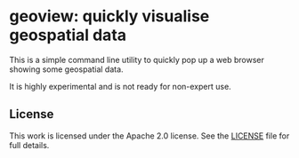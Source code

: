 # geoview: quickly visualise geospatial data

This is a simple command line utility to quickly pop up a web browser showing
some geospatial data.

It is highly experimental and is not ready for non-expert use.

## License

This work is licensed under the Apache 2.0 license. See the
[LICENSE](LICENSE.txt) file for full details.
